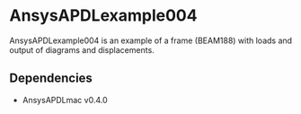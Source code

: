 # AnsysAPDLexample004

AnsysAPDLexample004 is an example of a frame (BEAM188) with loads and output of diagrams and displacements.

## Dependencies
* AnsysAPDLmac v0.4.0
